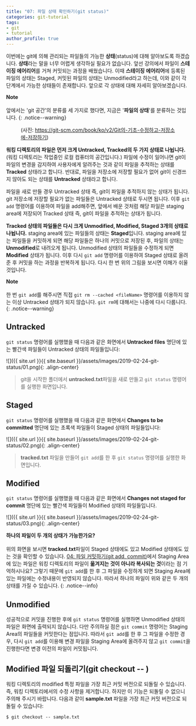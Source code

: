 ```yaml
---
title: "07: 파일 상태 확인하기(git status)"
categories: git-tutorial
tags:
- git
- tutorial
author_profile: true
---
```

이번에는 git에 의해 관리되는 파일들의 가능한 **상태**(status)에 대해 알아보도록 하겠습니다. **상태**라는 말을 너무 어렵게 생각하실 필요가 없습니다. 앞선 강의에서 파일이 **스테이징 에어리어**를 거쳐 커밋되는 과정을 배웠습니다. 이때 **스테이징 에어리어**에 등록된 파일의 상태는 Staged, 커밋된 파일의 상태는 Unmodified라고 하는데, 이와 같이 각 단계에서 가능한 상태들이 존재합니다. 앞으로 각 상태에 대해 자세히 알아보겠습니다.


**Note**<br><br>앞에서는 'git 공간'의 분류를 세 가지로 했다면, 지금은 '**파일의 상태**'를 분류하는 것입니다.
{: .notice--warning}

<figure class="align-center">
<img src="{{ site.url }}{{ site.baseurl }}/assets/images/2019-02-24-git-status/04.png" alt="">
<figcaption>(사진: <a href="https://git-scm.com/book/ko/v2/Git%EC%9D%98-%EA%B8%B0%EC%B4%88-%EC%88%98%EC%A0%95%ED%95%98%EA%B3%A0-%EC%A0%80%EC%9E%A5%EC%86%8C%EC%97%90-%EC%A0%80%EC%9E%A5%ED%95%98%EA%B8%B0">https://git-scm.com/book/ko/v2/Git의-기초-수정하고-저장소에-저장하기</a>)</figcaption>
</figure> 

**워킹 디렉토리의 파일은 먼저 크게 Untracked, Tracked의 두 가지 상태로 나뉩니다.**(워킹 디렉토리는 작업중인 로컬 컴퓨터의 공간입니다.) 파일에 수정이 일어나면 git이 파일의 변경을 감지하여 사용자에게 알려주는 것과 같이 파일을 추적하는 상태를 **Tracked** 상태라고 합니다. 반대로, 파일을 저장소에 저장할 필요가 없어 git이 신경쓰지 않아도 되는 상태를 **Untracked** 상태라고 합니다.

파일을 새로 만들 경우 Untracked 상태 즉, git이 파일을 추적하지 않는 상태가 됩니다. git 저장소에 저장할 필요가 없는 파일들은 Untracked 상태로 두시면 됩니다. 이후 `git add` 명령어를 이용하여 파일을 add해주면, 앞에서 배운 것처럼 해당 파일은 staging area에 저장되어 Tracked 상태 즉, git이 파일을 추적하는 상태가 됩니다.

**Tracked 상태의 파일들은 다시 크게 Unmodified, Modified, Staged 3개의 상태로 나뉩니다.** staging area에 있는 파일들의 상태는 **Staged**입니다. staging area에 있는 파일들을 커밋하게 되면 해당 파일들은 하나의 커밋으로 저장된 후, 파일의 상태는 **Unmodified**로 내려오게 됩니다. Unmodified 상태의 파일들을 수정하게 되면 **Modified** 상태가 됩니다. 이후 다시 `git add` 명령어를 이용하여 Staged 상태로 올려준 후 커밋을 하는 과정을 반복하게 됩니다. 다시 한 번 위의 그림을 보시면 이해가 쉬울 것입니다.

**Note**<br><br>한 번 `git add`를 해주시면 직접 `git rm --cached <fileName>` 명령어를 이용하지 않는 이상 Untracked 상태가 되지 않습니다. `git rm`에 대해서는 나중에 다시 다룹니다.
{: .notice--warning}


## Untracked

`git status` 명령어를 실행했을 때 다음과 같은 화면에서 **Untracked files** 명단에 있는 빨간색 파일들이 Untracked 상태의 파일들입니다:

![]({{ site.url }}{{ site.baseurl }}/assets/images/2019-02-24-git-status/01.png){: .align-center}

>git을 시작한 폴더에서 **untracked.txt**파일을 새로 만들고 `git status` 명령어를 실행한 화면입니다.


## Staged

`git status` 명령어를 실행했을 때 다음과 같은 화면에서 **Changes to be committed** 명단에 있는 초록색 파일들이 Staged 상태의 파일들입니다:

![]({{ site.url }}{{ site.baseurl }}/assets/images/2019-02-24-git-status/02.png){: .align-center}

>**tracked.txt** 파일을 만들어 `git add`를 한 후 `git status` 명령어를 실행한 화면입니다.

## Modified

`git status` 명령어를 실행했을 때 다음과 같은 화면에서 **Changes not staged for commit** 명단에 있는 빨간색 파일들이 Modified 상태의 파일들입니다.

![]({{ site.url }}{{ site.baseurl }}/assets/images/2019-02-24-git-status/03.png){: .align-center}

**하나의 파일이 두 개의 상태가 가능한가요?**<br><br>위의 화면을 보시면 **tracked.txt**파일이 Staged 상태에도 있고 Modified 상태에도 있는 것을 확인할 수 있습니다. [04: 파일 커밋하기(git add, commit)](https://seonkyukim.github.io/git-tutorial/git-add-commit/)에서 Staging Area에 있는 파일은 워킹 디렉토리의 파일이 **옮겨지는 것이 아니라 복사되는 것**이라는 점 기억하시나요? 그렇기 때문에 `git add`를 한 후 그 파일을 수정하게 되면 Staging Area에 있는 파일에는 수정내용이 반영되지 않습니다. 따라서 하나의 파일이 위와 같은 두 개의 상태를 가질 수 있습니다.
{: .notice--info}

## Unmodified

성공적으로 커밋을 진행한 후에 `git status` 명령어를 실행하면 Unmodified 상태의 파일은 화면에 출력되지 않습니다. 다만 주의하실 점은 `git commit` 명령어는 Staging Area의 파일들을 커밋한다는 점입니다. 따라서 `git add`를 한 후 그 파일을 수정한 경우, 다시 `git add`를 이용해 변경 파일을 Staging Area에 올려주지 않고 `git commit`을 진행한다면 변경 이전의 파일이 커밋됩니다.

## Modified 파일 되돌리기(git checkout -- <file>)

워킹 디렉토리의 modified 특정 파일을 가장 최근 커밋 버전으로 되돌릴 수 있습니다. 즉, 워킹 디렉토리에서의 수정 사항을 제거합니다. 하지만 이 기능은 되돌릴 수 없으니 주의해 주시기 바랍니다. 다음과 같이 **sample.txt** 파일을 가장 최근 커밋 버전으로 되돌릴 수 있습니다:

```
$ git checkout -- sample.txt
```




